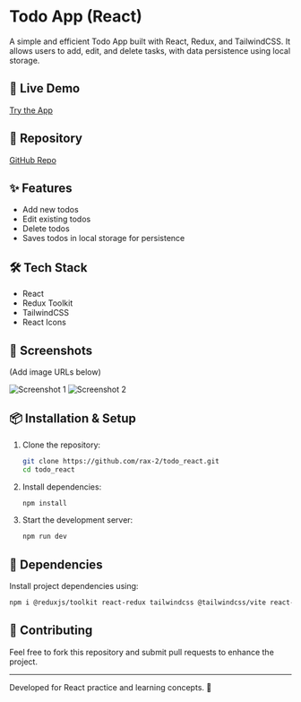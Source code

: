 # Todo App (React)

A simple and efficient Todo App built with React, Redux, and TailwindCSS. It allows users to add, edit, and delete tasks, with data persistence using local storage.

## 🚀 Live Demo
[Try the App](https://todo-app-rosy-six-40.vercel.app/)

## 📂 Repository
[GitHub Repo](https://github.com/rax-2/todo_react)

## ✨ Features
- Add new todos
- Edit existing todos
- Delete todos
- Saves todos in local storage for persistence

## 🛠 Tech Stack
- React
- Redux Toolkit
- TailwindCSS
- React Icons

## 📸 Screenshots
(Add image URLs below)

![Screenshot 1](IMAGE_URL_HERE)
![Screenshot 2](IMAGE_URL_HERE)

## 📦 Installation & Setup

1. Clone the repository:
   ```sh
   git clone https://github.com/rax-2/todo_react.git
   cd todo_react
   ```
2. Install dependencies:
   ```sh
   npm install
   ```
3. Start the development server:
   ```sh
   npm run dev
   ```

## 📜 Dependencies
Install project dependencies using:
```sh
npm i @reduxjs/toolkit react-redux tailwindcss @tailwindcss/vite react-icons --save
```

## 🤝 Contributing
Feel free to fork this repository and submit pull requests to enhance the project.

---
Developed for React practice and learning concepts. 🚀

